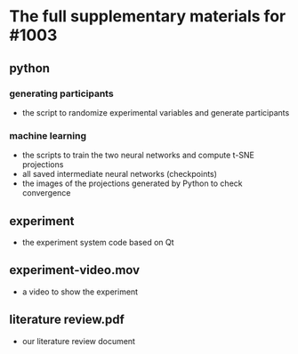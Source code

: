 # The full supplementary materials for #1003

## python
### generating participants
   - the script to randomize experimental variables and generate participants
### machine learning
   - the scripts to train the two neural networks and compute t-SNE projections
   - all saved intermediate neural networks (checkpoints)
   - the images of the projections generated by Python to check convergence

## experiment
   - the experiment system code based on Qt
   
## experiment-video.mov
   - a video to show the experiment

## literature review.pdf
   - our literature review document
